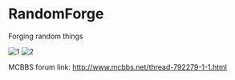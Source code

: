 # RandomForge
Forging random things

![1](http://h5.willzcode.com/pics/040518/randomforge/j1.png)
![2](http://h5.willzcode.com/pics/040518/randomforge/j2.png)

MCBBS forum link:
http://www.mcbbs.net/thread-792279-1-1.html
